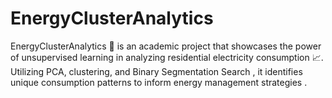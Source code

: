 # EnergyClusterAnalytics
EnergyClusterAnalytics 🌟 is an academic project that showcases the power of unsupervised learning  in analyzing residential electricity consumption 📈. Utilizing PCA, clustering, and Binary Segmentation Search , it identifies unique consumption patterns to inform energy management strategies .

